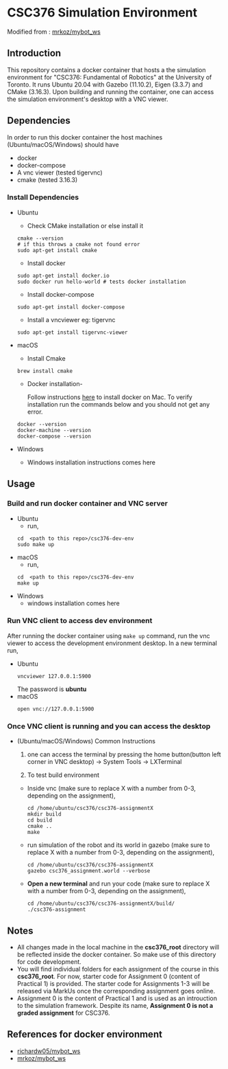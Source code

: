 # CSC376 Simulation Environment

Modified from : [mrkoz/mybot_ws](https://github.com/mrkoz/mybot_ws)

## Introduction

This repository contains a docker container that hosts a the simulation environment for "CSC376: Fundamental of Robotics" at the University of Toronto. It runs Ubuntu 20.04 with Gazebo (11.10.2), Eigen (3.3.7) and CMake (3.16.3). Upon building and running the container, one can access the simulation environment's desktop with a VNC viewer. 

## Dependencies 

In order to run this docker container the host machines (Ubuntu/macOS/Windows) should have 
* docker 
* docker-compose
* A vnc viewer (tested tigervnc)
* cmake (tested 3.16.3)




### Install Dependencies

* Ubuntu 
    * Check CMake installation or else install it 
    ```
    cmake --version 
    # if this throws a cmake not found error 
    sudo apt-get install cmake 
    ```
    * Install docker 
    ```
    sudo apt-get install docker.io
    sudo docker run hello-world # tests docker installation
    ```
    * Install docker-compose
    ```
    sudo apt-get install docker-compose
    ```
    * Install a vncviewer eg: tigervnc 
    ```
    sudo apt-get install tigervnc-viewer
    ```

* macOS
    * Install Cmake 
    ```
    brew install cmake 
    ```
    * Docker installation-
    
        Follow instructions [here](https://runnable.com/docker/install-docker-on-macos) to install docker on Mac. To verify installation run the commands below and you should not get any error.  
    ```
    docker --version 
    docker-machine --version 
    docker-compose --version
    ```

* Windows 
    * Windows installation instructions comes here




## Usage

### Build and run docker container and VNC server 

* Ubuntu 
    * run, 
    ```
    cd  <path to this repo>/csc376-dev-env
    sudo make up
    ```
* macOS 
    * run, 
    ```
    cd  <path to this repo>/csc376-dev-env
    make up
    ```
* Windows 
    * windows installation comes here  

### Run VNC client to access dev environment 
After running the docker container using ```make up``` command, run the vnc viewer to access the development environment desktop. In a new terminal run, 

* Ubuntu 
    ```
    vncviewer 127.0.0.1:5900
    ```
    The password is **ubuntu** 
* macOS 
    ```
    open vnc://127.0.0.1:5900
    ```


### Once VNC client is running and you can access the desktop 

* (Ubuntu/macOS/Windows) Common Instructions
    1. one can access the terminal by pressing the home button(button left corner in VNC desktop) -> System Tools -> LXTerminal
    
    2. To test build environment 

    *   Inside vnc (make sure to replace X with a number from 0-3, depending on the assignment),  
        ```
        cd /home/ubuntu/csc376/csc376-assignmentX
        mkdir build 
        cd build 
        cmake ..
        make 
        ```
    * run simulation of the robot and its world in gazebo (make sure to replace X with a number from 0-3, depending on the assignment),
        ```
        cd /home/ubuntu/csc376/csc376-assignmentX
        gazebo csc376_assignment.world --verbose
        ```
    * **Open a new terminal** and run your code (make sure to replace X with a number from 0-3, depending on the assignment),
        ```
        cd /home/ubuntu/csc376/csc376-assignmentX/build/
        ./csc376-assignment
        ```
   

## Notes
* All changes made in the local machine in the **csc376_root** directory will be reflected inside the docker container. So make use of this directory for code development.
* You will find individual folders for each assignment of the course in this **csc376_root**. For now, starter code for Assignment 0 (content of Practical 1) is provided. The starter code for Assignments 1-3 will be released via MarkUs once the corresponding assignment goes online.
* Assignment 0 is the content of Practical 1 and is used as an introuction to the simulation framework. Despite its name, **Assignment 0 is not a graded assignment** for CSC376.

## References for docker environment

* [richardw05/mybot_ws](https://github.com/richardw05/mybot_ws)
* [mrkoz/mybot_ws](https://github.com/mrkoz/mybot_ws)
